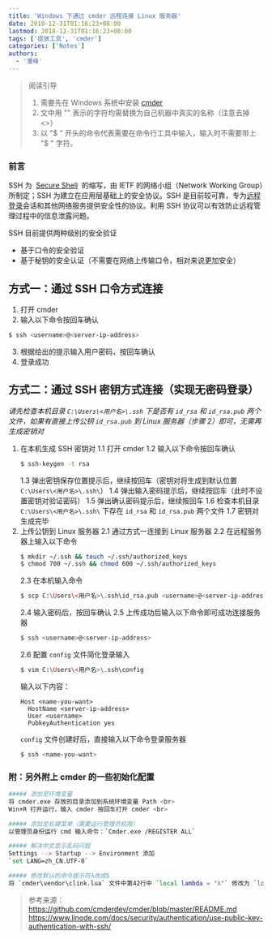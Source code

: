 ```yaml
---
title: 'Windows 下通过 cmder 远程连接 Linux 服务器'
date: 2018-12-31T01:16:23+08:00
lastmod: 2018-12-31T01:16:23+08:00
tags: ['提效工具', 'cmder']
categories: ['Notes']
authors:
  - '潘峰'
---
```


> 阅读引导
>
> 1. 需要先在 Windows 系统中安装 [cmder](http://cmder.net/)
> 2. 文中用 "<xxx>" 表示的字符均需替换为自己机器中真实的名称（注意去掉 <>）
> 3. 以 "\$ " 开头的命令代表需要在命令行工具中输入，输入时不需要带上 "\$ " 字符。

### 前言

SSH 为  [Secure Shell](https://baike.baidu.com/item/Secure%20Shell)  的缩写，由 IETF 的网络小组（Network Working Group）所制定；SSH 为建立在应用层基础上的安全协议。SSH 是目前较可靠，专为[远程登录](https://baike.baidu.com/item/%E8%BF%9C%E7%A8%8B%E7%99%BB%E5%BD%95/1071998)会话和其他网络服务提供安全性的协议。利用 SSH 协议可以有效防止远程管理过程中的信息泄露问题。

SSH 目前提供两种级别的安全验证

- 基于口令的安全验证
- 基于秘钥的安全认证（不需要在网络上传输口令，相对来说更加安全）

## 方式一：通过 SSH 口令方式连接

1. 打开 cmder
2. 输入以下命令按回车确认

```bash
$ ssh <username>@<server-ip-address>
```

3. 根据给出的提示输入用户密码，按回车确认
4. 登录成功

## 方式二：通过 SSH 密钥方式连接（实现无密码登录）

_请先检查本机目录 `C:\Users\<用户名>\.ssh` 下是否有 `id_rsa` 和 `id_rsa.pub` 两个文件，如果有直接上传公钥 `id_rsa.pub` 到 Linux 服务器（步骤 2）即可，无需再生成密钥对_

1. 在本机生成 SSH 密钥对
   1.1 打开 cmder
   1.2 输入以下命令按回车确认
   ```bash
   $ ssh-keygen -t rsa
   ```
   1.3 弹出密钥保存位置提示后，继续按回车（密钥对将生成到默认位置 `C:\Users\<用户名>\.ssh\`）
   1.4 弹出输入密码提示后，继续按回车（此时不设置密钥对验证密码）
   1.5 弹出确认密码提示后，继续按回车
   1.6 检查本机目录 `C:\Users\<用户名>\.ssh\` 下存在 `id_rsa` 和 `id_rsa.pub` 两个文件
   1.7 密钥对生成完毕
2. 上传公钥到 Linux 服务器
   2.1 通过方式一连接到 Linux 服务器
   2.2 在远程服务器上输入以下命令
   ```bash
   $ mkdir ~/.ssh && touch ~/.ssh/authorized_keys
   $ chmod 700 ~/.ssh && chmod 600 ~/.ssh/authorized_keys
   ```
   2.3 在本机输入命令
   ```bash
   $ scp C:\Users\<用户名>\.ssh\id_rsa.pub <username>@<server-ip-address>:~/.ssh/authorized_keys
   ```
   2.4 输入密码后，按回车确认
   2.5 上传成功后输入以下命令即可成功连接服务器
   ```bash
   $ ssh <username>@<server-ip-address>
   ```
   2.6 配置 `config` 文件简化登录输入
   ```bash
   $ vim C:\Users\<用户名>\.ssh\config
   ```
   输入以下内容：
   ```vim
   Host <name-you-want>
     HostName <server-ip-address>
     User <username>
     PubkeyAuthentication yes
   ```
   `config` 文件创建好后，直接输入以下命令登录服务器
   ```bash
   $ ssh <name-you-want>
   ```

### 附：另外附上 cmder 的一些初始化配置

```bash
##### 添加至环境变量
将 cmder.exe 存放的目录添加到系统环境变量 Path <br>
Win+R 打开运行，输入 cmder 按回车打开 cmder <br>

##### 添加至右键菜单（需要运行管理员权限）
以管理员身份运行 cmd 输入命令：`Cmder.exe /REGISTER ALL`

##### 解决中文显示乱码问题
Settings --> Startup --> Environment 添加
`set LANG=zh_CN.UTF-8`

##### 修改默认的命令提示符λ改成$
将 `cmder\vendor\clink.lua` 文件中第42行中 `local lambda = "λ"` 修改为 `local lambda = "$"` <br>
```

> 参考来源：  
> https://github.com/cmderdev/cmder/blob/master/README.md  
> https://www.linode.com/docs/security/authentication/use-public-key-authentication-with-ssh/
